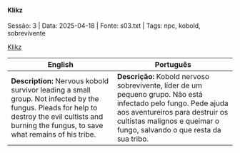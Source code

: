 
#### Klikz

Sessão: 3 | Data: 2025-04-18 | Fonte: s03.txt | Tags: npc, kobold, sobrevivente

[Klikz](klikz.png)

| English | Português |
|---------|-----------|
| **Description:** Nervous kobold survivor leading a small group. Not infected by the fungus. Pleads for help to destroy the evil cultists and burning the fungus, to save what remains of his tribe. | **Descrição:** Kobold nervoso sobrevivente, líder de um pequeno grupo. Não está infectado pelo fungo. Pede ajuda aos aventureiros para destruir os cultistas malignos e queimar o fungo, salvando o que resta da sua tribo. |

